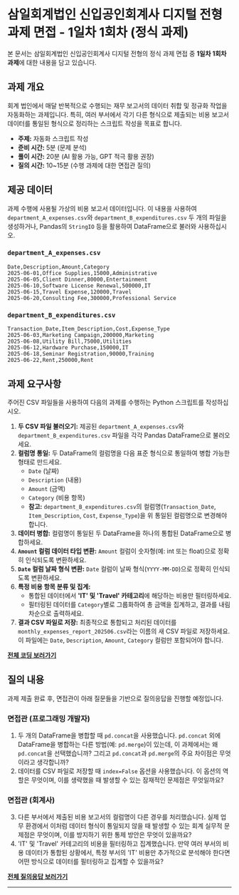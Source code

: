 # 삼일회계법인 신입공인회계사 디지털 전형 과제 면접 - 1일차 1회차 (정식 과제)

본 문서는 삼일회계법인 신입공인회계사 디지털 전형의 정식 과제 면접 중 **1일차 1회차 과제**에 대한 내용을 담고 있습니다.

## 과제 개요

회계 법인에서 매달 반복적으로 수행되는 재무 보고서의 데이터 취합 및 정규화 작업을 자동화하는 과제입니다. 특히, 여러 부서에서 각기 다른 형식으로 제출되는 비용 보고서 데이터를 통일된 형식으로 정리하는 스크립트 작성을 목표로 합니다.

  * **주제:** 자동화 스크립트 작성
  * **준비 시간:** 5분 (문제 분석)
  * **풀이 시간:** 20분 (AI 활용 가능, GPT 적극 활용 권장)
  * **질의 시간:** 10\~15분 (수행 과제에 대한 면접관 질의)

## 제공 데이터

과제 수행에 사용될 가상의 비용 보고서 데이터입니다. 이 내용을 사용하여 `department_A_expenses.csv`와 `department_B_expenditures.csv` 두 개의 파일을 생성하거나, Pandas의 `StringIO` 등을 활용하여 DataFrame으로 불러와 사용하십시오.

### `department_A_expenses.csv`

```csv
Date,Description,Amount,Category
2025-06-01,Office Supplies,15000,Administrative
2025-06-05,Client Dinner,80000,Entertainment
2025-06-10,Software License Renewal,500000,IT
2025-06-15,Travel Expense,120000,Travel
2025-06-20,Consulting Fee,300000,Professional Service
```

### `department_B_expenditures.csv`

```csv
Transaction_Date,Item_Description,Cost,Expense_Type
2025-06-03,Marketing Campaign,200000,Marketing
2025-06-08,Utility Bill,75000,Utilities
2025-06-12,Hardware Purchase,150000,IT
2025-06-18,Seminar Registration,90000,Training
2025-06-22,Rent,250000,Rent
```

## 과제 요구사항

주어진 CSV 파일들을 사용하여 다음의 과제를 수행하는 Python 스크립트를 작성하십시오.

1.  **두 CSV 파일 불러오기:** 제공된 `department_A_expenses.csv`와 `department_B_expenditures.csv` 파일을 각각 Pandas DataFrame으로 불러오세요.
2.  **컬럼명 통일:** 두 DataFrame의 컬럼명을 다음 표준 형식으로 통일하여 병합 가능한 형태로 만드세요.
      * `Date` (날짜)
      * `Description` (내용)
      * `Amount` (금액)
      * `Category` (비용 항목)
      * **참고:** `department_B_expenditures.csv`의 컬럼명(`Transaction_Date`, `Item_Description`, `Cost`, `Expense_Type`)을 위 통일된 컬럼명으로 변경해야 합니다.
3.  **데이터 병합:** 컬럼명이 통일된 두 DataFrame을 하나의 통합된 DataFrame으로 병합하세요.
4.  **`Amount` 컬럼 데이터 타입 변환:** `Amount` 컬럼이 숫자형(예: int 또는 float)으로 정확히 인식되도록 변환하세요.
5.  **`Date` 컬럼 날짜 형식 변환:** `Date` 컬럼이 날짜 형식(`YYYY-MM-DD`)으로 정확히 인식되도록 변환하세요.
6.  **특정 비용 항목 분류 및 집계:**
      * 통합된 데이터에서 **'IT' 및 'Travel' 카테고리**에 해당하는 비용만 필터링하세요.
      * 필터링된 데이터를 `Category`별로 그룹화하여 총 금액을 집계하고, 결과를 내림차순으로 출력하세요.
7.  **결과 CSV 파일로 저장:** 최종적으로 통합되고 처리된 데이터를 `monthly_expenses_report_202506.csv`라는 이름의 새 CSV 파일로 저장하세요. 이 파일에는 `Date`, `Description`, `Amount`, `Category` 컬럼만 포함되어야 합니다.


[**전체 코딩 보러가기**](https://github.com/xvmon234-ai/Learning-Python/blob/main/Mock_test%20/Session%201/Question_1/solutions/coding.py)


## 질의 내용

과제 제출 완료 후, 면접관이 아래 질문들을 기반으로 질의응답을 진행할 예정입니다.

### 면접관 (프로그래밍 개발자)

1.  두 개의 DataFrame을 병합할 때 `pd.concat`을 사용했습니다. `pd.concat` 외에 DataFrame을 병합하는 다른 방법(예: `pd.merge`)이 있는데, 이 과제에서는 왜 `pd.concat`을 선택했습니까? 그리고 `pd.concat`과 `pd.merge`의 주요 차이점은 무엇이라고 생각합니까?
2.  데이터를 CSV 파일로 저장할 때 `index=False` 옵션을 사용했습니다. 이 옵션의 역할은 무엇이며, 이를 생략했을 때 발생할 수 있는 잠재적인 문제점은 무엇일까요?

### 면접관 (회계사)

3.  다른 부서에서 제출된 비용 보고서의 컬럼명이 다른 경우를 처리했습니다. 실제 업무 환경에서 이처럼 데이터 형식이 통일되지 않을 때 발생할 수 있는 회계 실무적 문제점은 무엇이며, 이를 방지하기 위한 통제 방안은 무엇이 있을까요?
4.  'IT' 및 'Travel' 카테고리의 비용을 필터링하고 집계했습니다. 만약 여러 부서의 비용 데이터가 통합된 상황에서, 특정 부서의 'IT' 비용만 추가적으로 분석해야 한다면 어떤 방식으로 데이터를 필터링하고 집계할 수 있을까요?


[**전체 질의응답 보러가기**](https://github.com/xvmon234-ai/Learning-Python/blob/main/Mock_test%20/Session%201/Question_1/solutions/qa.py)

-----
